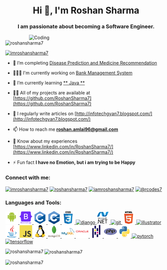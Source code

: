 <h1 align="center">Hi 👋, I'm Roshan Sharma</h1>
<h3 align="center">I am passionate about becoming a Software Engineer.</h3>
<img align="right" alt="Coding" width="430" src="https://media.giphy.com/media/v1.Y2lkPTc5MGI3NjExMTB0bHk5OGRvZWNscjkxbG5tZDVqamd2eTE5MXgxYjducWc4bGdxdiZlcD12MV9pbnRlcm5hbF9naWZfYnlfaWQmY3Q9cw/zhYSVCirREeIZtONCI/giphy.gif">


<p align="left"> <img src="https://komarev.com/ghpvc/?username=roshansharma7&label=Profile%20views&color=0e75b6&style=flat" alt="roshansharma7" /> </p>

<p align="left"> <a href="https://twitter.com/imroshansharma7" target="blank"><img src="https://img.shields.io/twitter/follow/imroshansharma7?logo=twitter&style=for-the-badge" alt="imroshansharma7" /></a> </p>

- 🔭 I’m completing [Disease Prediction and Medicine Recommendation](https://github.com/RoshanSharma7/Disease-Prediction-and-Medicine-Recommendation.git)

- 🧑🏻‍🏫 I'm currently working on [Bank Management System](https://github.com/RoshanSharma7/Bank-Account-Management-System.git)

- 🌱 I’m currently learning [** Java **](https://docs.oracle.com/javase/tutorial/)

- 👨‍💻 All of my projects are available at [https://github.com/RoshanSharma7](https://github.com/RoshanSharma7)

- 📝 I regularly write articles on [http://infotechgyan7.blogspot.com/](http://infotechgyan7.blogspot.com/)

- 📫 How to reach me **roshan.amlai96@gmail.com**

- 📄 Know about my experiences [https://www.linkedin.com/in/RoshanSharma7/](https://www.linkedin.com/in/RoshanSharma7/)

- ⚡ Fun fact **I have no Emotion, but i am trying to be Happy**

<h3 align="left">Connect with me:</h3>
<p align="left">
<a href="https://twitter.com/imroshansharma7" target="blank"><img align="center" src="https://raw.githubusercontent.com/rahuldkjain/github-profile-readme-generator/master/src/images/icons/Social/twitter.svg" alt="imroshansharma7" height="30" width="40" /></a>
<a href="https://linkedin.com/in/roshansharma7" target="blank"><img align="center" src="https://raw.githubusercontent.com/rahuldkjain/github-profile-readme-generator/master/src/images/icons/Social/linked-in-alt.svg" alt="roshansharma7" height="30" width="40" /></a>
<a href="https://instagram.com/iamroshansharma7" target="blank"><img align="center" src="https://raw.githubusercontent.com/rahuldkjain/github-profile-readme-generator/master/src/images/icons/Social/instagram.svg" alt="iamroshansharma7" height="30" width="40" /></a>
<a href="https://www.youtube.com/c/@rcodes7" target="blank"><img align="center" src="https://raw.githubusercontent.com/rahuldkjain/github-profile-readme-generator/master/src/images/icons/Social/youtube.svg" alt="@rcodes7" height="30" width="40" /></a>
</p>

<h3 align="left">Languages and Tools:</h3>
<p align="left"> <a href="https://developer.android.com" target="_blank" rel="noreferrer"> <img src="https://raw.githubusercontent.com/devicons/devicon/master/icons/android/android-original-wordmark.svg" alt="android" width="40" height="40"/> </a> <a href="https://getbootstrap.com" target="_blank" rel="noreferrer"> <img src="https://raw.githubusercontent.com/devicons/devicon/master/icons/bootstrap/bootstrap-plain-wordmark.svg" alt="bootstrap" width="40" height="40"/> </a> <a href="https://www.cprogramming.com/" target="_blank" rel="noreferrer"> <img src="https://raw.githubusercontent.com/devicons/devicon/master/icons/c/c-original.svg" alt="c" width="40" height="40"/> </a> <a href="https://www.w3schools.com/cpp/" target="_blank" rel="noreferrer"> <img src="https://raw.githubusercontent.com/devicons/devicon/master/icons/cplusplus/cplusplus-original.svg" alt="cplusplus" width="40" height="40"/> </a> <a href="https://www.w3schools.com/css/" target="_blank" rel="noreferrer"> <img src="https://raw.githubusercontent.com/devicons/devicon/master/icons/css3/css3-original-wordmark.svg" alt="css3" width="40" height="40"/> </a> <a href="https://www.djangoproject.com/" target="_blank" rel="noreferrer"> <img src="https://cdn.worldvectorlogo.com/logos/django.svg" alt="django" width="40" height="40"/> </a> <a href="https://dotnet.microsoft.com/" target="_blank" rel="noreferrer"> <img src="https://raw.githubusercontent.com/devicons/devicon/master/icons/dot-net/dot-net-original-wordmark.svg" alt="dotnet" width="40" height="40"/> </a> <a href="https://git-scm.com/" target="_blank" rel="noreferrer"> <img src="https://www.vectorlogo.zone/logos/git-scm/git-scm-icon.svg" alt="git" width="40" height="40"/> </a> <a href="https://www.w3.org/html/" target="_blank" rel="noreferrer"> <img src="https://raw.githubusercontent.com/devicons/devicon/master/icons/html5/html5-original-wordmark.svg" alt="html5" width="40" height="40"/> </a> <a href="https://www.adobe.com/in/products/illustrator.html" target="_blank" rel="noreferrer"> <img src="https://www.vectorlogo.zone/logos/adobe_illustrator/adobe_illustrator-icon.svg" alt="illustrator" width="40" height="40"/> </a> <a href="https://www.java.com" target="_blank" rel="noreferrer"> <img src="https://raw.githubusercontent.com/devicons/devicon/master/icons/java/java-original.svg" alt="java" width="40" height="40"/> </a> <a href="https://developer.mozilla.org/en-US/docs/Web/JavaScript" target="_blank" rel="noreferrer"> <img src="https://raw.githubusercontent.com/devicons/devicon/master/icons/javascript/javascript-original.svg" alt="javascript" width="40" height="40"/> </a> <a href="https://www.linux.org/" target="_blank" rel="noreferrer"> <img src="https://raw.githubusercontent.com/devicons/devicon/master/icons/linux/linux-original.svg" alt="linux" width="40" height="40"/> </a> <a href="https://www.mongodb.com/" target="_blank" rel="noreferrer"> <img src="https://raw.githubusercontent.com/devicons/devicon/master/icons/mongodb/mongodb-original-wordmark.svg" alt="mongodb" width="40" height="40"/> </a> <a href="https://www.mysql.com/" target="_blank" rel="noreferrer"> <img src="https://raw.githubusercontent.com/devicons/devicon/master/icons/mysql/mysql-original-wordmark.svg" alt="mysql" width="40" height="40"/> </a> <a href="https://www.oracle.com/" target="_blank" rel="noreferrer"> <img src="https://raw.githubusercontent.com/devicons/devicon/master/icons/oracle/oracle-original.svg" alt="oracle" width="40" height="40"/> </a> <a href="https://pandas.pydata.org/" target="_blank" rel="noreferrer"> <img src="https://raw.githubusercontent.com/devicons/devicon/2ae2a900d2f041da66e950e4d48052658d850630/icons/pandas/pandas-original.svg" alt="pandas" width="40" height="40"/> </a> <a href="https://www.php.net" target="_blank" rel="noreferrer"> <img src="https://raw.githubusercontent.com/devicons/devicon/master/icons/php/php-original.svg" alt="php" width="40" height="40"/> </a> <a href="https://www.python.org" target="_blank" rel="noreferrer"> <img src="https://raw.githubusercontent.com/devicons/devicon/master/icons/python/python-original.svg" alt="python" width="40" height="40"/> </a> <a href="https://pytorch.org/" target="_blank" rel="noreferrer"> <img src="https://www.vectorlogo.zone/logos/pytorch/pytorch-icon.svg" alt="pytorch" width="40" height="40"/> </a> <a href="https://www.tensorflow.org" target="_blank" rel="noreferrer"> <img src="https://www.vectorlogo.zone/logos/tensorflow/tensorflow-icon.svg" alt="tensorflow" width="40" height="40"/> </a> </p>

<p><img align="left" src="https://github-readme-stats.vercel.app/api/top-langs?username=roshansharma7&show_icons=true&locale=en&layout=compact" alt="roshansharma7" /></p>

<p>&nbsp;<img align="center" src="https://github-readme-stats.vercel.app/api?username=roshansharma7&show_icons=true&locale=en" alt="roshansharma7" /></p>

<p><img align="center" src="https://github-readme-streak-stats.herokuapp.com/?user=roshansharma7&" alt="roshansharma7" /></p>
